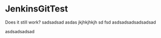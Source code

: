 # JenkinsGitTest
Does it still work?
sadsadsad
asdas
jkjhkjhkjh
sd
fsd
asdsadsadsadsadsad

asdsadsadsad
